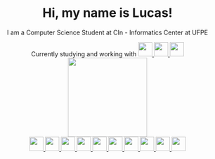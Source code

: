 <div align="center">
  <h1>
      Hi, my name is Lucas!
  </h1>
      
  <p>
    I am a Computer Science Student at CIn - Informatics Center at UFPE
  </p>  
    
  <div>
    Currently studying and working with
    <a href="https://nextjs.org/docs" target="_blank">
      <img src="https://cdn.jsdelivr.net/gh/devicons/devicon/icons/nextjs/nextjs-original-wordmark.svg" width="32" height="32"/>
    </a>
    <a href="https://www.w3schools.com/tags/" target="_blank">
      <img src="https://cdn.jsdelivr.net/gh/devicons/devicon/icons/html5/html5-original.svg" width="32" height="32"/>
    </a>
    <a href="https://www.tailwindcss.com/docs/installation" target="_blank">
      <img src="https://cdn.jsdelivr.net/gh/devicons/devicon/icons/tailwindcss/tailwindcss-plain.svg" width="32" height="32"/>
    </a>
  </div>

  <div>
    <a href="https://github.com/VS-Lucas">
    <img height="180em" src="https://github-readme-stats.vercel.app/api?username=VS-Lucas&show_icons=true&theme=react&include_all_commits=true&count_private=true"/>
  </div>
    
<!-- [![Top Langs](https://github-readme-stats.vercel.app/api/top-langs/?username=VS-Lucas&theme=react&size_weight=0.5&count_weight=0.5)](https://github.com/VS-Lucas/github-readme-stats) -->

  <div>
    <a href="https://www.python.org/" target="_blank">
      <img src="https://cdn.jsdelivr.net/gh/devicons/devicon/icons/python/python-original.svg" width="32" height="32">
    </a>
    <a href="https://flask.palletsprojects.com/" target="_blank">
      <img src="https://cdn.jsdelivr.net/gh/devicons/devicon/icons/flask/flask-original-wordmark.svg" width="32" height="32"/>
    </a>
    <a href="https://www.vuejs.org/guide/introduction.html" target="_blank">
      <img src="https://cdn.jsdelivr.net/gh/devicons/devicon/icons/vuejs/vuejs-original.svg" width="32" height="32"/>
    </a>
    <a href="https://www.w3schools.com/tags/" target="_blank">
      <img src="https://cdn.jsdelivr.net/gh/devicons/devicon/icons/html5/html5-original.svg" width="32" height="32"/>
    </a>
    <a href="https://www.w3schools.com/cssref/index.php" target="_blank">
      <img src="https://cdn.jsdelivr.net/gh/devicons/devicon/icons/css3/css3-original.svg" width="32" height="32"/>
    </a>
    <a href="https://www.tailwindcss.com/docs/installation" target="_blank">
      <img src="https://cdn.jsdelivr.net/gh/devicons/devicon/icons/tailwindcss/tailwindcss-plain.svg" width="32" height="32"/>
    </a>
    <a href="https://en.cppreference.com" target="_blank">
      <img src="https://cdn.jsdelivr.net/gh/devicons/devicon/icons/cplusplus/cplusplus-original.svg" width="32" height="32"/>
    </a>
    <a href="https://docs.oracle.com/en/" target="_blank">
      <img src="https://cdn.jsdelivr.net/gh/devicons/devicon/icons/oracle/oracle-original.svg" width="32" height="32"/>
    </a>
    <a href="https://legacy.reactjs.org/docs/getting-started.html" target="_blank">
      <img src="https://cdn.jsdelivr.net/gh/devicons/devicon/icons/react/react-original-wordmark.svg" width="32" height="32"/>
    </a>
    <a href="https://nextjs.org/docs" target="_blank">
      <img src="https://cdn.jsdelivr.net/gh/devicons/devicon/icons/nextjs/nextjs-original-wordmark.svg" width="32" height="32"/>
    </a>
  </div>
</div>
